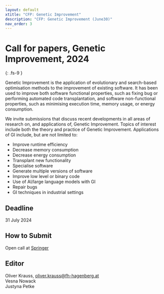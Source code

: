 ```yaml
---
layout: default
xtitle: "CFP: Genetic Improvement"
description: "CFP: Genetic Improvement (June30)"
nav_order: 3
---
```


# Call for papers, Genetic Improvement, 2024
{: .fs-9 }


Genetic Improvement is the application of evolutionary and search-based optimisation methods to the improvement of existing software. It has been used to improve both software functional properties, such as fixing bug or performing automated code transplantation, and software non-functional properties, such as minimising execution time, memory usage, or energy consumption.

We invite submissions that discuss recent developments in all areas of research on, and applications of, Genetic Improvement. 
Topics of interest include both the theory and practice of Genetic Improvement. Applications of GI include, but are not limited to:

- Improve runtime efficiency
- Decrease memory consumption
- Decrease energy consumption
- Transplant new functionality
- Specialise software
- Generate multiple versions of software
- Improve low level or binary code
- Use of AI/large language models with GI
- Repair bugs
- GI techniques in industrial settings
 


## Deadline

31 July 2024

## How to Submit

Open call at [Springer](https://link.springer.com/collections/gcefacefbd)


## Editor

Oliver Krauss, oliver.krauss@fh-hagenberg.at     
Vesna Nowack      
Justyna Petke
